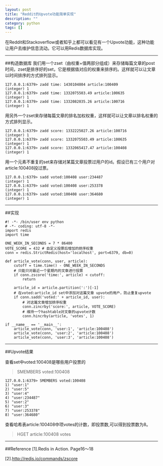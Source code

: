 ```yaml
---
layout: post
title: "Reddit的Upvote功能简单实现"
description: ""
category: python
tags: []
---
```


在Reddit和Stackoverflow或者知乎上都可以看见有一个Upvote功能，这种功能让用户去维护信息流动。它可以用Redis数据库实现。


-------------------------

##构造数据库
我们用一个zset（由权重+值两部分组成）来存储每篇文章的post时间，zset是排序好的set，它是根据值对应的权重来排序的。这样就可以让文章以时间排序的方式排列显示。

```
127.0.0.1:6379> zadd time: 1430104804 article:100409
(integer) 1
127.0.0.1:6379> zadd time: 1332075503.49 article:100635
(integer) 1
127.0.0.1:6379> zadd time: 1332082035.26 article:100716
(integer) 1
```

用另外一个zset来存储每篇文章的排名加权权重，这样就可以让文章以排名权重的方式排列显示。

```
127.0.0.1:6379> zadd score: 1332225027.26 article:100716
(integer) 1
127.0.0.1:6379> zadd score: 1332075503.49 article:100635
(integer) 1
127.0.0.1:6379> zadd score: 1332065417.47 article:100408
(integer) 1
```

用一个元素不重复的set来存储对某篇文章投票过用户的id。假设已有三个用户对article:100408投过票。

```
127.0.0.1:6379> sadd voted:100408 user:234487
(integer) 1
127.0.0.1:6379> sadd voted:100408 user:253378
(integer) 1
127.0.0.1:6379> sadd voted:100408 user:364680
(integer) 1

```

--------------------------------------

##实现

```
#! -*- /bin/user env python
# -*- coding: utf-8 -*-
import redis
import time

ONE_WEEK_IN_SECONDS = 7 * 86400
VOTE_SCORE = 432 # 自定义投票后增加的排序权重
conn = redis.StrictRedis(host='localhost', port=6379, db=0)

def article_vote(conn, user, article):
    cutoff = time.time() - ONE_WEEK_IN_SECONDS
    # 只能只对最近一个星期内的文章进行投票
    if conn.zscore('time:', article) < cutoff:
        return

    article_id = article.partition(':')[-1]
    # 在voted:article_id set中添加对这篇文章 upvote的用户，防止重复upvote
    if conn.sadd('voted:' + article_id, user):
        # 对这篇文章增加排序权重
        conn.zincrby('score:', article, VOTE_SCORE)
        # 维持一个hashtable对文章的upvote计数
        conn.hincrby(article, 'votes', 1)

if __name__ == '__main__':
    article_vote(conn, 'user:1', 'article:100408')
    article_vote(conn, 'user:2', 'article:100408')
    article_vote(conn, 'user:3', 'article:100408')
```

------------------------------

##Upvote结果

查看set中voted:100408是哪些用户投票的

> SMEMBERS voted:100408

```
127.0.0.1:6379> SMEMBERS voted:100408
1) "user:1"
2) "user:5"
3) "user:4"
4) "user:234487"
5) "user:2"
6) "user:3"
7) "user:253378"
8) "user:364680"
```

查看哈希表article:100408中项votes的计数，即投票数,可以得到投票数为8。

> HGET article:100408 votes

--------------------------------------------

##Reference
[1].Redis in Action. Page16～18

[2].http://redis.io/commands/zscore
